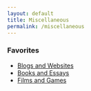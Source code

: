 ```yaml
---
layout: default
title: Miscellaneous
permalink: /miscellaneous
---
```


### Favorites
- [Blogs and Websites](blog/blogs-and-websites)
- [Books and Essays](blog/books-and-essays)
- [Films and Games](blog/films-and-games) 
<!--- - [Classical Music Pieces](blog/classical-music-pieces) -->
